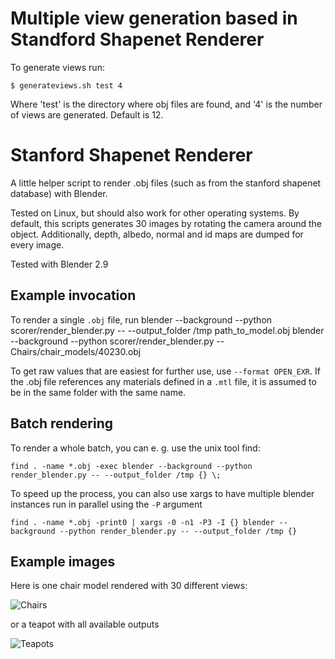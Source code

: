 
# Multiple view generation based in Standford Shapenet Renderer

To generate views run:
```
$ generateviews.sh test 4
```
Where 'test' is the directory where obj files are found, and '4' is the number of views are generated. Default is 12.

# Stanford Shapenet Renderer

A little helper script to render .obj files (such as from the stanford shapenet database) with Blender.

Tested on Linux, but should also work for other operating systems.
By default, this scripts generates 30 images by rotating the camera around the object.
Additionally, depth, albedo, normal and id maps are dumped for every image.

Tested with Blender 2.9

## Example invocation

To render a single `.obj` file, run
    blender --background --python scorer/render_blender.py -- --output_folder /tmp path_to_model.obj
    blender --background --python scorer/render_blender.py -- Chairs/chair_models/40230.obj
    

To get raw values that are easiest for further use, use `--format OPEN_EXR`. If the .obj file references any materials defined in a `.mtl` file, it is assumed to be in the same folder with the same name.

## Batch rendering

To render a whole batch, you can e. g. use the unix tool find:

    find . -name *.obj -exec blender --background --python render_blender.py -- --output_folder /tmp {} \;

To speed up the process, you can also use xargs to have multiple blender instances run in parallel using the `-P` argument

    find . -name *.obj -print0 | xargs -0 -n1 -P3 -I {} blender --background --python render_blender.py -- --output_folder /tmp {}

## Example images

Here is one chair model rendered with 30 different views:

![Chairs](examples/out_without_specular.png)

or a teapot with all available outputs

![Teapots](examples/teapot_all_outputs.jpg)

